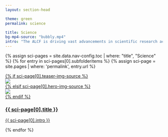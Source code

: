 ```yaml
---
layout: section-head

theme: green
permalink: science

title: Science
bg-mp4-source: "bubbly.mp4"
intro: "The ALCF is driving vast advancements in scientific research across diverse areas, from physics and materials science to biology and engineering."
---
```




<div class="teasers">

{% assign sci-pages = site.data.nav-config.toc | where: "title", "Science" %}
{% for entry in sci-pages[0].subfolderitems %}
{% assign sci-page = site.pages | where: 'permalink', entry.url %}


<div class="teaser">
  <a href="{{ site.url }}/{{ entry.url }}">
  	<div class="image-wrapper">
  	  {% if sci-page[0].teaser-img-source %}
      <div><img src="{{ site.url }}/assets/images/{{ sci-page[0].teaser-img-source }}"></div>
      {% elsif sci-page[0].hero-img-source %}
      <div><img src="{{ site.url }}/assets/images/{{ sci-page[0].hero-img-source }}"></div>
      {% endif %}
  		<div class="hover-scrim"></div>
  	</div>
  	<div class="content-wrapper">
  		<h3>{{ sci-page[0].title }}</h3>
  		<p>{{ sci-page[0].intro }}</p>
  	</div>
  </a>
</div>

{% endfor %}

</div>

